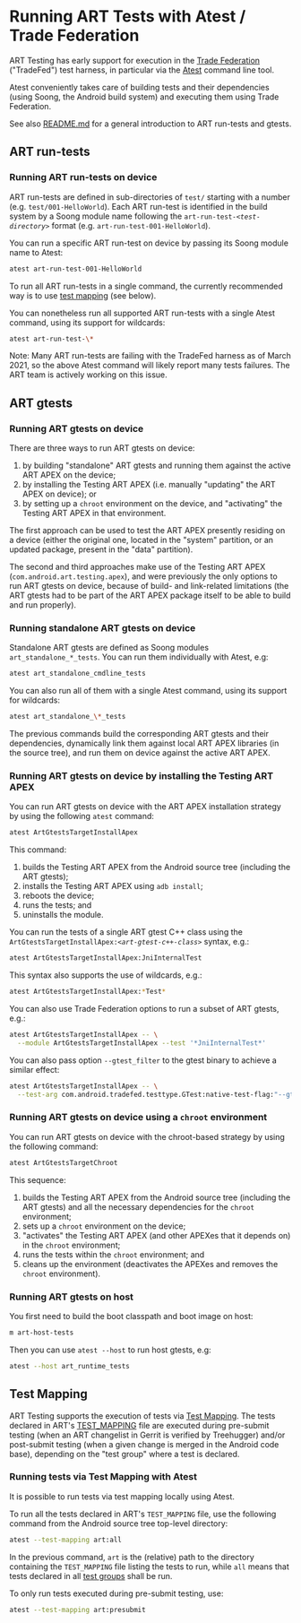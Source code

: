 # Running ART Tests with Atest / Trade Federation

ART Testing has early support for execution in the [Trade
Federation](https://source.android.com/devices/tech/test_infra/tradefed)
("TradeFed") test harness, in particular via the
[Atest](https://source.android.com/compatibility/tests/development/atest)
command line tool.

Atest conveniently takes care of building tests and their dependencies (using
Soong, the Android build system) and executing them using Trade Federation.

See also [README.md](README.md) for a general introduction to ART run-tests and
gtests.

## ART run-tests

### Running ART run-tests on device

ART run-tests are defined in sub-directories of `test/` starting with a number
(e.g. `test/001-HelloWorld`). Each ART run-test is identified in the build
system by a Soong module name following the `art-run-test-`*`<test-directory>`*
format (e.g. `art-run-test-001-HelloWorld`).

You can run a specific ART run-test on device by passing its Soong module name
to Atest:
```bash
atest art-run-test-001-HelloWorld
```

To run all ART run-tests in a single command, the currently recommended way is
to use [test mapping](#test-mapping) (see below).

You can nonetheless run all supported ART run-tests with a single Atest command,
using its support for wildcards:
```bash
atest art-run-test-\*
```

Note: Many ART run-tests are failing with the TradeFed harness as of March 2021,
so the above Atest command will likely report many tests failures. The ART team
is actively working on this issue.

## ART gtests

### Running ART gtests on device

There are three ways to run ART gtests on device:
1. by building "standalone" ART gtests and running them against the active ART
   APEX on the device;
2. by installing the Testing ART APEX (i.e. manually "updating" the ART APEX on
   device); or
3. by setting up a `chroot` environment on the device, and "activating" the
   Testing ART APEX in that environment.

The first approach can be used to test the ART APEX presently residing on a
device (either the original one, located in the "system" partition, or an
updated package, present in the "data" partition).

The second and third approaches make use of the Testing ART APEX
(`com.android.art.testing.apex`), and were previously the only options to run
ART gtests on device, because of build- and link-related limitations (the ART
gtests had to be part of the ART APEX package itself to be able to build and run
properly).

### Running standalone ART gtests on device

Standalone ART gtests are defined as Soong modules `art_standalone_*_tests`. You
can run them individually with Atest, e.g:

```bash
atest art_standalone_cmdline_tests
```

You can also run all of them with a single Atest command, using its support for
wildcards:

```bash
atest art_standalone_\*_tests
```

The previous commands build the corresponding ART gtests and their dependencies,
dynamically link them against local ART APEX libraries (in the source tree), and
run them on device against the active ART APEX.

### Running ART gtests on device by installing the Testing ART APEX

You can run ART gtests on device with the ART APEX installation strategy by
using the following `atest` command:

```bash
atest ArtGtestsTargetInstallApex
```

This command:
1. builds the Testing ART APEX from the Android source tree (including the ART
   gtests);
2. installs the Testing ART APEX using `adb install`;
3. reboots the device;
4. runs the tests; and
5. uninstalls the module.

You can run the tests of a single ART gtest C++ class using the
`ArtGtestsTargetInstallApex:`*`<art-gtest-c++-class>`* syntax, e.g.:
```bash
atest ArtGtestsTargetInstallApex:JniInternalTest
```

This syntax also supports the use of wildcards, e.g.:
```bash
atest ArtGtestsTargetInstallApex:*Test*
```

You can also use Trade Federation options to run a subset of ART gtests, e.g.:
```bash
atest ArtGtestsTargetInstallApex -- \
  --module ArtGtestsTargetInstallApex --test '*JniInternalTest*'
```

You can also pass option `--gtest_filter` to the gtest binary to achieve a
similar effect:
```bash
atest ArtGtestsTargetInstallApex -- \
  --test-arg com.android.tradefed.testtype.GTest:native-test-flag:"--gtest_filter=*JniInternalTest*"
```

### Running ART gtests on device using a `chroot` environment

You can run ART gtests on device with the chroot-based strategy by using the
following command:

```bash
atest ArtGtestsTargetChroot
```

This sequence:
1. builds the Testing ART APEX from the Android source tree (including the ART
   gtests) and all the necessary dependencies for the `chroot` environment;
2. sets up a `chroot` environment on the device;
3. "activates" the Testing ART APEX (and other APEXes that it depends on) in the
   `chroot` environment;
4. runs the tests within the `chroot` environment; and
5. cleans up the environment (deactivates the APEXes and removes the `chroot`
   environment).

### Running ART gtests on host

You first need to build the boot classpath and boot image on host:

```bash
m art-host-tests
```

Then you can use `atest --host` to run host gtests, e.g:

```bash
atest --host art_runtime_tests
```

## Test Mapping

ART Testing supports the execution of tests via [Test
Mapping](https://source.android.com/compatibility/tests/development/test-mapping).
The tests declared in ART's [TEST_MAPPING](../TEST_MAPPING) file are executed
during pre-submit testing (when an ART changelist in Gerrit is verified by
Treehugger) and/or post-submit testing (when a given change is merged in the
Android code base), depending on the "test group" where a test is declared.

### Running tests via Test Mapping with Atest

It is possible to run tests via test mapping locally using Atest.

To run all the tests declared in ART's `TEST_MAPPING` file, use the following
command from the Android source tree top-level directory:
```bash
atest --test-mapping art:all
```
In the previous command, `art` is the (relative) path to the directory
containing the `TEST_MAPPING` file listing the tests to run, while `all` means
that tests declared in all [test
groups](https://source.android.com/compatibility/tests/development/test-mapping#defining_test_groups)
shall be run.

To only run tests executed during pre-submit testing, use:
```bash
atest --test-mapping art:presubmit
```
